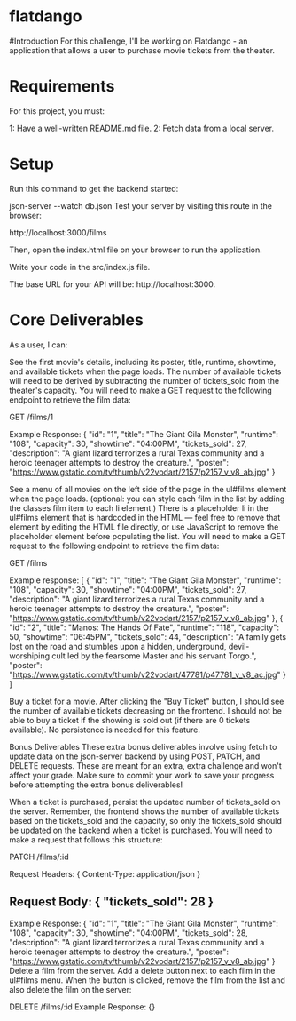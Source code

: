 # flatdango

#Introduction
For this challenge, I'll be working on Flatdango - an application that allows a user to purchase movie tickets from the theater.

# Requirements
For this project, you must:

 1: Have a well-written README.md file.
2: Fetch data from a local server.

# Setup
Run this command to get the backend started:

json-server --watch db.json 
Test your server by visiting this route in the browser:

http://localhost:3000/films

Then, open the index.html file on your browser to run the application.

Write your code in the src/index.js file.

The base URL for your API will be: http://localhost:3000.

# Core Deliverables
As a user, I can:

See the first movie's details, including its poster, title, runtime, showtime, and available tickets when the page loads. The number of available tickets will need to be derived by subtracting the number of tickets_sold from the theater's capacity. You will need to make a GET request to the following endpoint to retrieve the film data:

GET /films/1

Example Response: { "id": "1", "title": "The Giant Gila Monster", "runtime": "108", "capacity": 30, "showtime": "04:00PM", "tickets_sold": 27, "description": "A giant lizard terrorizes a rural Texas community and a heroic teenager attempts to destroy the creature.", "poster": "https://www.gstatic.com/tv/thumb/v22vodart/2157/p2157_v_v8_ab.jpg" }

See a menu of all movies on the left side of the page in the ul#films element when the page loads. (optional: you can style each film in the list by adding the classes film item to each li element.) There is a placeholder li in the ul#films element that is hardcoded in the HTML — feel free to remove that element by editing the HTML file directly, or use JavaScript to remove the placeholder element before populating the list. You will need to make a GET request to the following endpoint to retrieve the film data:

GET /films

Example response: [ { "id": "1", "title": "The Giant Gila Monster", "runtime": "108", "capacity": 30, "showtime": "04:00PM", "tickets_sold": 27, "description": "A giant lizard terrorizes a rural Texas community and a heroic teenager attempts to destroy the creature.", "poster": "https://www.gstatic.com/tv/thumb/v22vodart/2157/p2157_v_v8_ab.jpg" }, { "id": "2", "title": "Manos: The Hands Of Fate", "runtime": "118", "capacity": 50, "showtime": "06:45PM", "tickets_sold": 44, "description": "A family gets lost on the road and stumbles upon a hidden, underground, devil-worshiping cult led by the fearsome Master and his servant Torgo.", "poster": "https://www.gstatic.com/tv/thumb/v22vodart/47781/p47781_v_v8_ac.jpg" } ]

Buy a ticket for a movie. After clicking the "Buy Ticket" button, I should see the number of available tickets decreasing on the frontend. I should not be able to buy a ticket if the showing is sold out (if there are 0 tickets available). No persistence is needed for this feature.

Bonus Deliverables
These extra bonus deliverables involve using fetch to update data on the json-server backend by using POST, PATCH, and DELETE requests. These are meant for an extra, extra challenge and won't affect your grade. Make sure to commit your work to save your progress before attempting the extra bonus deliverables!

When a ticket is purchased, persist the updated number of tickets_sold on the server. Remember, the frontend shows the number of available tickets based on the tickets_sold and the capacity, so only the tickets_sold should be updated on the backend when a ticket is purchased. You will need to make a request that follows this structure:

PATCH /films/:id

Request Headers: {
  Content-Type: application/json
}

Request Body: {
  "tickets_sold": 28
}
----
Example Response:
{
   "id": "1",
   "title": "The Giant Gila Monster",
   "runtime": "108",
   "capacity": 30,
   "showtime": "04:00PM",
   "tickets_sold": 28,
   "description": "A giant lizard terrorizes a rural Texas community and a heroic teenager attempts to destroy the creature.",
   "poster": "https://www.gstatic.com/tv/thumb/v22vodart/2157/p2157_v_v8_ab.jpg"
}
Delete a film from the server. Add a delete button next to each film in the ul#films menu. When the button is clicked, remove the film from the list and also delete the film on the server:

DELETE /films/:id
Example Response:
{}
